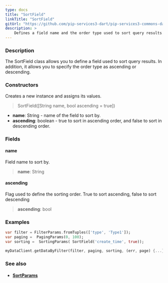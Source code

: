 ```yaml
---
type: docs
title: "SortField"
linkTitle: "SortField"
gitUrl: "https://github.com/pip-services3-dart/pip-services3-commons-dart"
description: > 
    Defines a field name and the order type used to sort query results.
---
```


### Description

The SortField class allows you to define a field used to sort query results. In addition, it allows you to specify the order type as ascending or descending.

### Constructors
Creates a new instance and assigns its values.

> SortField([String name, bool ascending = true])

- **name**: String - name of the field to sort by.
- **ascending**: boolean - true to sort in ascending order, and false to sort in descending order. 


### Fields

<span class="hide-title-link">

#### name
Field name to sort by.
> **name**: String

#### ascending
Flag used to define the sorting order. True to sort ascending, false to sort descending
> **ascending**: bool

</span>

### Examples
```dart
var filter = FilterParams.fromTuples(['type', 'Type1']);
var paging =  PagingParams(0, 100);
var sorting =  SortingParams( SortField('create_time', true));

myDataClient.getDataByFilter(filter, paging, sorting, (err, page) {...});
```

### See also
- #### [SortParams](../sort_params)
